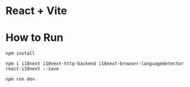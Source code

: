 # React + Vite

# How to Run

```
npm install

```

```
npm i i18next i18next-http-backend i18next-browser-languagedetector 
react-i18next --save 

```


```
npm run dev

```
